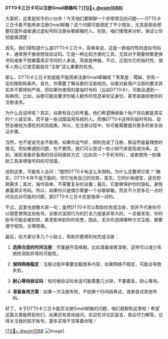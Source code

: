 **DTT0卡三日卡可以注册Gmail邮箱吗？[[TG💪+ @esim1088](https://t.me/s/esim1088)]**

大家好，这里是知乎的小伙伴！今天咱们要聊聊一个非常常见的问题——DTT0卡三日卡能不能用来注册Gmail邮箱？这个问题可能困扰了不少朋友，尤其是那些想要在国外或者通过虚拟号码注册谷歌邮箱的人。别急，咱们慢慢来分析，保证让你彻底搞清楚！

首先，我们得知道什么是DTT0卡三日卡。简单来说，这是一款临时性的虚拟号码卡，通常用于接收短信验证码。它是一种比较方便的工具，尤其对于需要频繁更换号码或者不想暴露真实号码的人来说，简直是神器。不过，正因为它的临时性，很多人担心它是否能胜任“注册”这么重要的任务。

那么，DTT0卡三日卡到底能不能用来注册Gmail邮箱呢？答案是：**可以**，但有一定的限制和条件。首先，你需要了解谷歌的注册规则。谷歌对新用户注册的要求其实并不算特别严格，但如果你使用的是临时号码（比如DTT0卡），可能会遇到一些麻烦。比如，谷歌可能会要求你输入额外的信息来验证身份，甚至直接拒绝你的注册请求。

为什么会这样呢？其实，谷歌有自己的考量。他们希望确保每个账户背后都是真实的个人或实体，而不是一些试图滥用系统的人。而像DTT0卡这样的临时号码，自然会被视为潜在的风险因素。所以，在注册过程中，你可能需要面对更多的安全验证步骤。

当然，也不是说完全不能用。如果你运气好，顺利完成了注册，那自然是最理想的情况。但如果遇到问题，也不要慌，我们可以尝试一些小技巧来提高成功率。比如，提前准备好备用的验证码接收方式（比如另一个手机号码），或者使用一些辅助工具来增强号码的可信度。

说到这里，可能有人会问：“既然DTT0卡有这么多限制，为什么还要用它呢？”确实，DTT0卡并不是万能的，但它也有自己的优势。首先，它的价格便宜，适合短期需求；其次，操作简单，不需要复杂的设置；最后，它能够保护你的隐私，避免暴露真实号码。所以，如果你只是偶尔需要一个谷歌邮箱，而且不介意多花一点时间去应对可能的问题，那DTT0卡三日卡还是值得一试的。

不过，这里也提醒大家一句：虽然DTT0卡可以帮助你完成注册，但并不代表你可以随意使用这些账号。谷歌对滥用行为的打击力度是非常大的，一旦被发现，你的账号可能会被封禁，甚至影响到你的信誉。因此，无论你选择哪种方式注册，都要遵守规则，合理使用。

最后，给大家分享几个小贴士，帮助你更顺利地完成注册：

1. **选择合适的时间注册**：尽量避开高峰期，比如凌晨或者深夜，这样可以减少系统检测到异常的可能性。
   
2. **保持网络稳定**：注册过程中需要加载很多内容，如果网络不稳定，可能会导致失败。

3. **耐心等待验证码**：有时候验证码发送可能需要几分钟，不要着急，耐心等待。

4. **准备备用方案**：如果一次注册失败，不妨换个时间段再试，或者尝试其他号码。

好了，关于DTT0卡三日卡能否注册Gmail邮箱的问题，咱们就聊到这里啦！希望这篇文章能帮到你们。如果还有其他疑问，欢迎在评论区留言，我会尽力解答。记得关注我的知乎账号，更多实用干货等着你哦！

[[TG💪+ @esim1088](https://t.me/s/esim1088) ![Image](https://i.postimg.cc/4NQfJmqS/Snipaste-2025-05-13-00-14-12.png)]